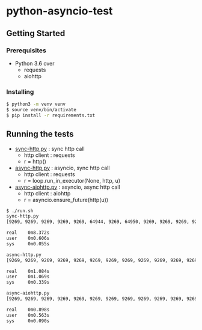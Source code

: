 # python-asyncio-test

## Getting Started

### Prerequisites
- Python 3.6 over 
	- requests
	- aiohttp
	
### Installing

```bash
$ python3 -m venv venv
$ source venv/bin/activate
$ pip install -r requirements.txt
```

## Running the tests
- [sync-http.py](sync-http.py) : sync http call 
	- http client : requests
	- r = http()
- [async-http.py](async-http.py) : asyncio, sync http call 
	- http client : requests
	- r = loop.run_in_executor(None, http, u)
- [async-aiohttp.py](async-aiohttp.py) : asyncio, async http call 
	- http client : aiohttp
	- r = asyncio.ensure_future(http(u))

```bash
$ ./run.sh 
sync-http.py
[9269, 9269, 9269, 9269, 9269, 64944, 9269, 64950, 9269, 9269, 9269, 9269, 9269, 64266, 9269, 9269, 9269, 9269, 9269, 9269]

real    0m8.372s
user    0m0.606s
sys     0m0.055s

async-http.py
[9269, 9269, 9269, 9269, 9269, 9269, 9269, 9269, 9269, 9269, 9269, 9269, 9269, 9269, 9269, 9269, 9269, 9269, 9269, 9269]

real    0m1.084s
user    0m1.069s
sys     0m0.339s

async-aiohttp.py
[9269, 9269, 9269, 9269, 9269, 9269, 9269, 9269, 9269, 9269, 9269, 9269, 9269, 9269, 9269, 9269, 9269, 9269, 9269, 9269]

real    0m0.898s
user    0m0.563s
sys     0m0.090s
```